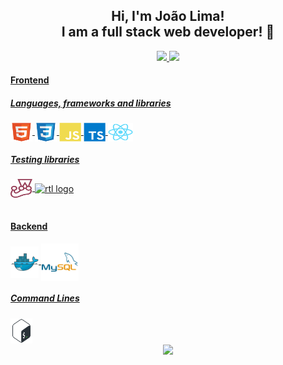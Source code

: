 <h2 align="center">Hi, I'm João Lima!<br>
I am a full stack web developer! 🚀</h2>

<div align="center">
  <a href="https://github.com/JOAO-LEE">
  <img height="150em" src="https://github-readme-stats.vercel.app/api?username=JOAO-LEE&show_icons=true&theme=algolia&include_all_commits=true&count_private=true"/>
  <img height="150em" src="https://github-readme-stats.vercel.app/api/top-langs/?username=JOAO-LEE&layout=compact&langs_count=7&theme=algolia"/>
</div>
<div display="flex">
  <div display="flex">
  <h4>Frontend</h4>
    <h5>Languages, frameworks and libraries</h5>
  <img align="center" alt="html logo" height="30" width="35" src="https://raw.githubusercontent.com/devicons/devicon/master/icons/html5/html5-original.svg">
  <img align="center" alt="css logo" height="30" width="35" src="https://raw.githubusercontent.com/devicons/devicon/master/icons/css3/css3-original.svg">
  <img align="center" alt="javascript logo" height="30" width="35" src="https://raw.githubusercontent.com/devicons/devicon/master/icons/javascript/javascript-plain.svg">
    <img align="center" alt="typescript logo" height="30" width="35" src="https://raw.githubusercontent.com/devicons/devicon/master/icons/typescript/typescript-plain.svg">
  <img align="center" alt="react logo" height="30" width="40" src="https://raw.githubusercontent.com/devicons/devicon/master/icons/react/react-original.svg">
  <h5>Testing libraries</h5>
  <img align="center" alt="jest logo" height="30" width="35" src="https://raw.githubusercontent.com/devicons/devicon/master/icons/jest/jest-plain.svg">
  <img align="center" alt="rtl logo" height="30" width="35" src="https://testing-library.com/img/octopus-128x128.png">
  </div>
  <br>
  <h4>Backend</h4>
<img align="center" alt="docker logo" height="50" width="45" src="https://raw.githubusercontent.com/devicons/devicon/master/icons/docker/docker-original.svg">
<img align="center" alt="docker logo" height="60" width="60" src="https://raw.githubusercontent.com/devicons/devicon/master/icons/mysql/mysql-original-wordmark.svg">
</div>
   <h5>Command Lines</h5>
  <img align="center" alt="bash logo" height="40" width="35" src="https://raw.githubusercontent.com/devicons/devicon/master//icons/bash/bash-original.svg">
<div>
<div align="center"> 
<a href="https://www.linkedin.com/in/joao-lee-lima/" target="_blank"><img align="center" src="https://img.shields.io/badge/-LinkedIn-%230077B5?style=for-the-badge&logo=linkedin&logoColor=white" target="_blank"></a>
</div>
